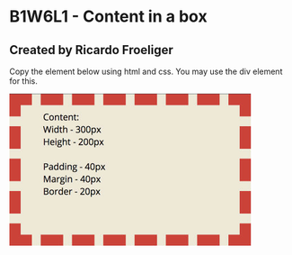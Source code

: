 # B1W6L1 - Content in a box
## Created by Ricardo Froeliger

Copy the element below using html and css. You may use the div element for this.


![IMAGE](images/design.jpg)